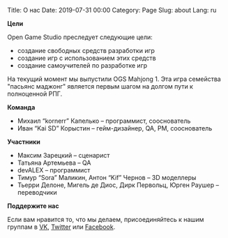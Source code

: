 Title: О нас 
Date: 2019-07-31 00:00
Category: Page
Slug: about
Lang: ru

**Цели**

Open Game Studio преследует следующие цели:

* создание свободных средств разработки игр
* создание игр с использованием этих средств
* создание самоучителей по разработке игр

На текущий момент мы выпустили OGS Mahjong 1. Эта игра семейства "пасьянс маджонг"
является первым шагом на долгом пути к полноценной РПГ.

**Команда**

* Михаил “kornerr” Капелько – программист, сооснователь
* Иван “Kai SD” Корыстин – гейм-дизайнер, QA, PM, сооснователь

**Участники**

* Максим Зарецкий – сценарист
* Татьяна Артемьева – QA
* devALEX – программист
* Тимур “Sora” Маликин, Антон “Kif” Чернов – 3D моделлеры
* Тьерри Делоне, Мигель де Диос, Дирк Первольц, Юрген Раушер – переводчики

**Поддержите нас**

Если вам нравится то, что мы делаем, присоединяйтесь к нашим группам в
[VK][vk], [Twitter][tw] или [Facebook][fb].

[vk]: https://vk.com/opengamestudo
[tw]: https://twitter.com/OpenGameStudio
[fb]: https://www.facebook.com/groups/162611230470183
